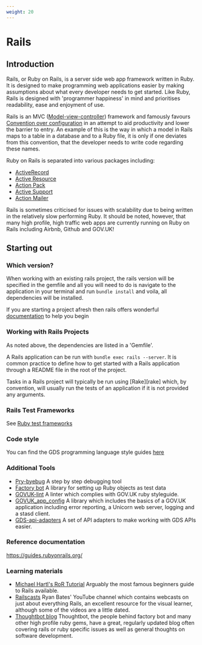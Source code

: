 ```yaml
---
weight: 20
---
```


# Rails

## Introduction
Rails, or Ruby on Rails, is a server side web app framework written in Ruby. It
is designed to make programming web applications easier by making assumptions
about what every developer needs to get started. Like Ruby, Rails is designed
with 'programmer happiness' in mind and prioritises readability, ease and
enjoyment of use.

Rails is an MVC ([Model-view-controller](https://en.wikipedia.org/wiki/Model%E2%80%93view%E2%80%93controller))
framework and famously favours [Convention over configuration](https://en.wikipedia.org/wiki/Convention_over_configuration)
in an attempt to aid productivity and lower the barrier to entry. An example of
this is the way in which a model in Rails maps to a table in a database and to a
Ruby file, it is only if one deviates from this convention, that the developer
needs to write code regarding these names.

Ruby on Rails is separated into various packages including:
  - [ActiveRecord](https://guides.rubyonrails.org/active_record_basics.html)
  - [Active Resource](https://api.rubyonrails.org/v3.2/classes/ActiveResource/Base.html)
  - [Action Pack](https://github.com/rails/rails/tree/master/actionpack)
  - [Active Support](https://guides.rubyonrails.org/active_support_core_extensions.html)
  - [Action Mailer](https://guides.rubyonrails.org/action_mailer_basics.html)

Rails is sometimes criticised for issues with scalability due to being written in
the relatively slow performing Ruby. It should be noted, however, that many high
profile, high traffic web apps are currently running on Ruby on Rails including
Airbnb, Github and GOV.UK!

## Starting out

### Which version?

When working with an existing rails project, the rails version will be specified
in the gemfile and all you will need to do is navigate to the application in your
terminal and run `bundle install` and voila, all dependencies will be installed.

If you are starting a project afresh then rails offers wonderful [documentation](https://guides.rubyonrails.org/getting_started.html)
to help you begin

### Working with Rails Projects

As noted above, the dependencies are listed in a 'Gemfile'.

A Rails application can be run with `bundle exec rails --server`. It is common
practice to define how to get started with a Rails application through a README
file in the root of the project.

Tasks in a Rails project will typically be run using [Rake][rake] which, by
convention, will usually run the tests of an application if it is not provided
any arguments.

### Rails Test Frameworks

See [Ruby test frameworks](/resources/languages/ruby.html)

### Code style

You can find the GDS programming language style guides [here](https://gds-way.cloudapps.digital/manuals/programming-languages.html#programming-language-style-guides)

### Additional Tools

- [Pry-byebug](https://github.com/deivid-rodriguez/pry-byebug)
  A step by step debugging tool
- [Factory bot](https://github.com/thoughtbot/factory_bot_rails)
  A library for setting up Ruby objects as test data
- [GOVUK-lint](https://github.com/alphagov/govuk-lint)
  A linter which complies with GOV.UK ruby styleguide.
- [GOVUK_app_config](https://github.com/alphagov/govuk_app_config)
  A library which includes the basics of a GOV.UK application including error
  reporting, a Unicorn web server, logging and a stasd client.
- [GDS-api-adapters](https://github.com/alphagov/gds-api-adapters)
  A set of API adapters to make working with GDS APIs easier.


### Reference documentation
https://guides.rubyonrails.org/


### Learning materials
- [Michael Hartl's RoR Tutorial](https://www.railstutorial.org/)
  Arguably the most famous beginners guide to Rails available.
- [Railscasts](https://www.youtube.com/user/RailscastsReloaded)
  Ryan Bates' YouTube channel which contains webcasts on just about everything
  Rails, an excellent resource for the visual learner, although some of the videos
  are a little dated.
- [Thoughtbot blog](https://robots.thoughtbot.com/)
  Thoughtbot, the people behind factory bot and many other high profile ruby gems,
  have a great, regularly updated blog often covering rails or ruby specific issues
  as well as general thoughts on software development.
